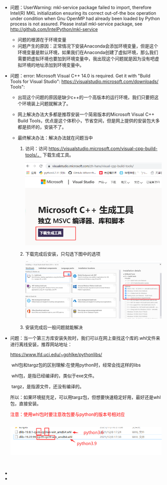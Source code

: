 

- 问题：UserWarning: mkl-service package failed to import, therefore Intel(R) MKL initialization ensuring its correct out-of-the box operation under condition when Gnu OpenMP had already been loaded by Python process is not assured. Please install mkl-service package, see http://github.com/IntelPython/mkl-service
  - 问题的根源在于环境变量
  - 问题产生的原因：正常情况下安装Anaconda会添加环境变量，但是这个环境变量是默认环境，如果我们在Anaconda创建了虚拟环境，那么我们需要把虚拟环境也要加到环境变量中，我出现这个问题就是因为没有吧虚拟环境的地址添加到环境变量中。
  
- 问题：error: Microsoft Visual C++ 14.0 is required. Get it with "Build Tools for Visual Studio": https://visualstudio.microsoft.com/downloads/ Tools":

  - 出现这个问题的原因是缺少c++的一个高版本的运行环境，我们只要把这个环境装上问题就解决了。

  - 网上解决办法大多都是推荐安装一个简易版本的Microsoft Visual C++ Build Tools，优点是这个体积小，节省空间，但是网上提供的安装包大多都是损坏的，安装不了。

  - 最终解决办法：解决办法就在问题当中

    1. 访问：访问  https://visualstudio.microsoft.com/visual-cpp-build-tools/， 下载生成工具。

       <img src="../TyporaResources/Image/image-20211208153152401.png" alt="image-20211208153152401" style="zoom:67%;" />

    2. 下载完成后安装，只勾选下图中的选项

       <img src="../TyporaResources/Image/image-20211208153557190.png" alt="image-20211208153557190" style="zoom:67%;" />

    3. 安装完成后一般问题就能解决

       

       

- 问题：当一个第三方库安装失败时，我们可以在网上查找这个库的.whl文件来进行离线安装，推荐网站地址：

  https://www.lfd.uci.edu/~gohlke/pythonlibs/

  ​           whl包和targz包的区别理解:在使用python时，经常会找这样的libs

  ​			whl包，是指已经编译的，类似于exe文件。

  ​			targz，是指源文件，还没有编译的。

  ​            所以：如果环境挺充足，可以用targz包，但想要快速稳定好用，最好还是whl包，直接安装。

  ​			<font color='red'>注意：使用whl包时要注意改包要与python的版本号相对应</font>

  ​			![image-20211208180812192](../TyporaResources/Image/image-20211208180812192.png)

  ​			

  







- 

- 

   

   

  ​	

  